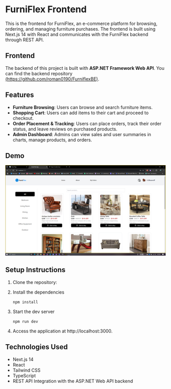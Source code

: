 


# FurniFlex Frontend

This is the frontend for FurniFlex, an e-commerce platform for browsing, ordering, and managing furniture purchases. The frontend is built using Next.js 14 with React and communicates with the FurniFlex backend through REST API.

## Frontend
The backend of this project is built with **ASP.NET Framework Web API**. You can find the backend repository [(https://github.com/roman0190/FurniflexBE)](https://github.com/roman0190/FurniflexBE).

## Features

-   **Furniture Browsing**: Users can browse and search furniture items.
-   **Shopping Cart**: Users can add items to their cart and proceed to checkout.
-   **Order Placement & Tracking**: Users can place orders, track their order status, and leave reviews on purchased products.
-   **Admin Dashboard**: Admins can view sales and user summaries in charts, manage products, and orders.

## Demo

[![FurniFlex Demo](./FurniFlex_Demo_HomePage.png)](./FurniFlex_Demo.mp4)


## Setup Instructions

1. Clone the repository:
2. Install the dependencies
    ```
    npm install
    ```
3. Start the dev server

    ```
    npm run dev
    ```

4. Access the application at http://localhost:3000.

## Technologies Used

-   Next.js 14
-   React
-   Tailwind CSS
-   TypeScript
-   REST API Integration with the ASP.NET Web API backend
````
